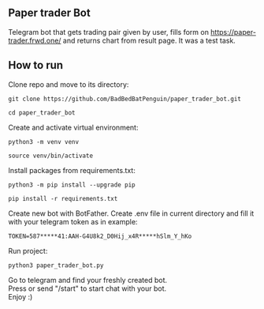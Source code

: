 ## Paper trader Bot
Telegram bot that gets trading pair given by user, fills form on https://paper-trader.frwd.one/ 
and returns chart from result page. It was a test task.

## How to run
Clone repo and move to its directory:

```Shell
git clone https://github.com/BadBedBatPenguin/paper_trader_bot.git
```

```Shell
cd paper_trader_bot
```

Create and activate virtual environment:

```Shell
python3 -m venv venv
```

```Shell
source venv/bin/activate
```

Install packages from requirements.txt:

```Shell
python3 -m pip install --upgrade pip
```

```Shell
pip install -r requirements.txt
```

Create new bot with BotFather.
Create .env file in current directory and fill it with your telegram token as in example:
```
TOKEN=587*****41:AAH-G4U8k2_D0Hij_x4R*****hSlm_Y_hKo
```

Run project:
```Shell
python3 paper_trader_bot.py
```
Go to telegram and find your freshly created bot. \
Press or send "/start" to start chat with your bot.  \
Enjoy :)
